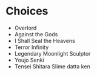 # Choices

- Overlord
- Against the Gods
- I Shall Seal the Heavens
- Terror Infinity
- Legendary Moonlight Sculptor
- Youjo Senki
- Tensei Shitara Slime datta ken


